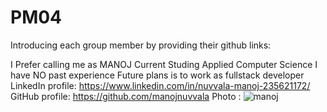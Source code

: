 # PM04



Introducing each group member by providing their github links:



I Prefer calling me as MANOJ 
Current Studing Applied Computer Science
I have NO past experience 
Future plans is to work as fullstack developer
LinkedIn profile: https://www.linkedin.com/in/nuvvala-manoj-235621172/
GitHub profile: https://github.com/manojnuvvala
Photo : ![manoj](manoj.png)

